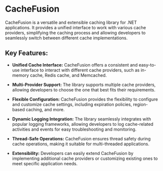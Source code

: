 # CacheFusion

CacheFusion is a versatile and extensible caching library for .NET applications. It provides a unified interface to work with various cache providers, simplifying the caching process and allowing developers to seamlessly switch between different cache implementations.

## Key Features:

- **Unified Cache Interface:** CacheFusion offers a consistent and easy-to-use interface to interact with different cache providers, such as in-memory cache, Redis cache, and Memcached.

- **Multi-Provider Support:** The library supports multiple cache providers, allowing developers to choose the one that best fits their requirements.

- **Flexible Configuration:** CacheFusion provides the flexibility to configure and customize cache settings, including expiration policies, region-based caching, and more.

- **Dynamic Logging Integration:** The library seamlessly integrates with popular logging frameworks, allowing developers to log cache-related activities and events for easy troubleshooting and monitoring.

- **Thread-Safe Operations:** CacheFusion ensures thread safety during cache operations, making it suitable for multi-threaded applications.

- **Extensibility:** Developers can easily extend CacheFusion by implementing additional cache providers or customizing existing ones to meet specific application needs.
